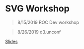 # SVG Workshop

> 8/15/2019 ROC Dev workshop

> 8/26/2019 d3.unconf

[Slides](https://wattenberger.com/blog/svg)